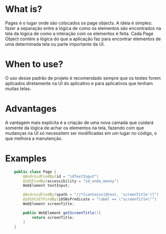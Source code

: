 # What is?
Pages é o lugar onde são colocados os page objects. A ideia é
simples: fazer a separação entre a lógica de como os
elementos são encontrados
na tela da lógica de como a interação com os elementos é feita.
Cada Page Object contém a lógica do que a aplicação faz para
encontrar elementos de uma determinada tela ou parte importante
da UI.
# When to use?
O uso desse padrão de projeto é recomendado sempre que os
testes forem aplicados diretamente na UI do aplicativo
e para aplicativos que tenham muitas telas.
# Advantages
A vantagem mais explícita é a criação de uma nova camada
que cuidará somente da lógica de achar os elementos na tela,
fazendo com que mudanças na UI só necessitem ser
modificadas em um lugar no código, o que melhora a
manutenção.
# Examples
```java
    public class Page {
        @AndroidFindBy(id = "idTextInput")
        @iOSFindBy(accessibility = "id_onda_money")
        WebElement textInput;

        @AndroidFindBy(xpath = "//*[contains(@text, 'screenTitle')]")
        @iOSXCUITFindBy(iOSNsPredicate = "label == \"screenTitle\"")
        WebElement screenTitle;

        public WebElement getScreenTitle(){
            return screenTitle;
        }
    }
```